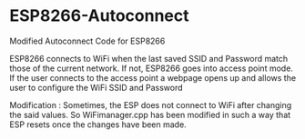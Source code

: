 # ESP8266-Autoconnect
Modified Autoconnect Code for ESP8266

ESP8266 connects to WiFi when the last saved SSID and Password match those of the current network.
If not, ESP8266 goes into access point mode. If the user connects to the access point a webpage opens up and allows the user to configure the WiFi SSID and Password

Modification : Sometimes, the ESP does not connect to WiFi after changing the said values. So WiFimanager.cpp has been modified in such a way that ESP resets once the changes have been made.

